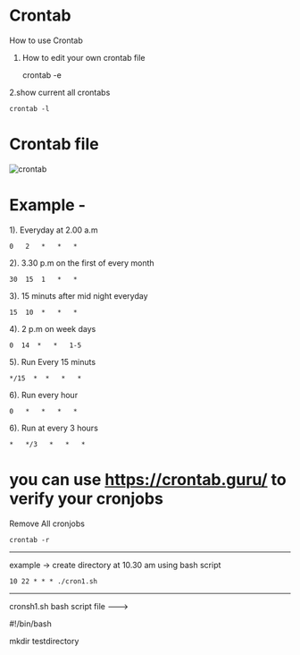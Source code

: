 # Crontab
How to use Crontab

1. How to edit your own crontab file

    crontab -e
    
2.show current all crontabs
    
    crontab -l
    
 # Crontab file
 
![crontab](https://user-images.githubusercontent.com/47558327/145251444-8d1ef4ea-491d-4ce5-9839-e2cc025336fb.png)


# Example - 

1). Everyday at 2.00 a.m

    0   2   *   *   *
    
2). 3.30 p.m on the first of every month

    30  15  1   *   *
    
3). 15 minuts after mid night everyday

    15  10  *   *   *
    
4). 2 p.m on week days

    0  14  *   *   1-5
    
5). Run Every 15 minuts 

    */15  *  *   *   *

6). Run every hour

    0   *   *   *   *
    
6). Run at every 3 hours

    *   */3   *   *   *
    
# you can use https://crontab.guru/ to verify your cronjobs


Remove All cronjobs
    
    crontab -r

-----------------------------------------------------------------

example -> create directory at 10.30 am using bash script

    10 22 * * * ./cron1.sh

-------------------------------------------------------------------
cronsh1.sh bash script file --->

#!/bin/bash

mkdir testdirectory


